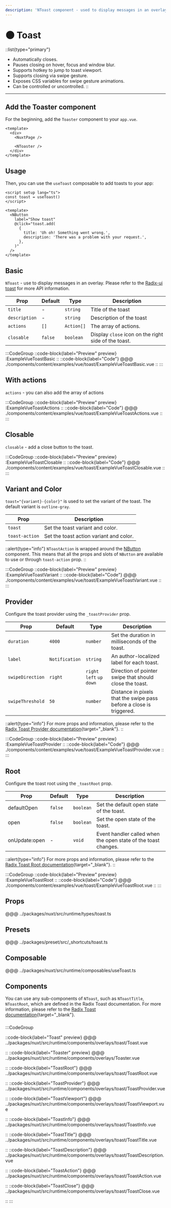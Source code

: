```yaml
---
description: 'NToast component - used to display messages in an overlay.'
---
```


# 🌑 Toast

::list{type="primary"}
- Automatically closes.
- Pauses closing on hover, focus and window blur.
- Supports hotkey to jump to toast viewport.
- Supports closing via swipe gesture.
- Exposes CSS variables for swipe gesture animations.
- Can be controlled or uncontrolled.
::

---

## Add the Toaster component

For the beginning, add the `Toaster` component to your `app.vue`.

```vue
<template>
  <div>
    <NuxtPage />

    <NToaster />
  </div>
</template>
```

## Usage

Then, you can use the `useToast` composable to add toasts to your app:

```vue
<script setup lang="ts">
const toast = useToast()
</script>

<template>
  <NButton
    label="Show toast" 
    @click="toast.add(
      {
        title: 'Uh oh! Something went wrong.',
        description: 'There was a problem with your request.',
      },
    )"
  />
</template>
```

## Basic

`NToast` - use to display messages in an overlay. Please refer to the [Radix-ui toast](https://www.radix-vue.com/components/toast.html#api-reference) for more API information.

<!-- > Use [useToast](/packages/nuxt/src/runtime/composables/useToast.ts) composable to add toasts to your application with the help of a special design. -->

| Prop            | Default | Type       | Description                                          |
| --------------- | ------- | ---------- | ---------------------------------------------------  |
| `title`         | -       | `string`   | Title of the toast                                   |
| `description`   | -       | `string`   | Description of the toast                             |
| `actions`       | `[]`    | `Action[]` | The array of actions.                                |
| `closable`      | `false` | `boolean`  | Display `close` icon on the right side of the toast. |

:::CodeGroup
::code-block{label="Preview" preview}
  :ExampleVueToastBasic
::
::code-block{label="Code"}
@@@ ./components/content/examples/vue/toast/ExampleVueToastBasic.vue
::
:::

## With actions

`actions` - you can also add the array of actions

:::CodeGroup
::code-block{label="Preview" preview}
  :ExampleVueToastActions
::
::code-block{label="Code"}
@@@ ./components/content/examples/vue/toast/ExampleVueToastActions.vue
::
:::

## Closable

`closable` - add a close button to the toast.

:::CodeGroup
::code-block{label="Preview" preview}
  :ExampleVueToastClosable
::
::code-block{label="Code"}
@@@ ./components/content/examples/vue/toast/ExampleVueToastClosable.vue
::
:::

## Variant and Color

`toast="{variant}-{color}"` is used to set the variant of the toast. The default variant is `outline-gray`.

| Prop                  | Description                             |
| ----------------------| --------------------------------------- |
| `toast`               | Set the toast variant and color.        |
| `toast-action`   | Set the toast action variant and color. |

::alert{type="info"}
`NToastAction` is wrapped around the [NButton](button) component. This means that all the props and slots of
`NButton` are available to use or through `toast-action` prop.
::

:::CodeGroup
::code-block{label="Preview" preview}
:ExampleVueToastVariant
::
::code-block{label="Code"}
@@@ ./components/content/examples/vue/toast/ExampleVueToastVariant.vue
::
:::


## Provider

Configure the toast provider using the `_toastProvider` prop.

| Prop                      | Default        | Type                               | Description                                                              |
| ------------------------- | -------------- | ---------------------------------- | -----------------------------------------------------------------------  |
| `duration`                | `4000`         | `number`                           | Set the duration in milliseconds of the toast.                           |
| `label`                   | `Notification` | `string`                           | An author-localized label for each toast.                                |
| `swipeDirection`          | `right`        | `right` `left` `up` `down`         | Direction of pointer swipe that should close the toast.                  |
| `swipeThreshold`          | `50`           | `number`                           | Distance in pixels that the swipe pass before a close is triggered.      |

::alert{type="info"}
For more props and information, please refer to the [Radix Toast Provider documentation](https://www.radix-vue.com/components/toast#provider){target="_blank"}.
::

:::CodeGroup
::code-block{label="Preview" preview}
:ExampleVueToastProvider
::
::code-block{label="Code"}
@@@ ./components/content/examples/vue/toast/ExampleVueToastProvider.vue
::
:::

## Root

Configure the toast root using the `_toastRoot` prop.

| Prop            | Default | Type      | Description                                                      |
| --------------- | ------- | --------- | ---------------------------------------------------------------- |
| defaultOpen     | `false` | `boolean` | Set the default open state of the toast.                         |
| open            | `false` | `boolean` | Set the open state of the toast.                                 |
| onUpdate:open   | -       | `void`    | Event handler called when the open state of the toast changes.   |

::alert{type="info"}
For more props and information, please refer to the [Radix Toast Root documentation](https://www.radix-vue.com/components/toast#root){target="_blank"}.
::

:::CodeGroup
::code-block{label="Preview" preview}
:ExampleVueToastRoot
::
::code-block{label="Code"}
@@@ ./components/content/examples/vue/toast/ExampleVueToastRoot.vue
::
:::

## Props

@@@ ../packages/nuxt/src/runtime/types/toast.ts

## Presets

@@@ ../packages/preset/src/_shortcuts/toast.ts

## Composable

@@@ ../packages/nuxt/src/runtime/composables/useToast.ts

## Components

You can use any sub-components of `NToast`, such as `NToastTitle`, `NToastRoot`, which are defined in the Radix Toast documentation. For more information, please refer to the [Radix Toast documentation](https://www.radix-vue.com/components/toast){target="_blank"}.

### 

:::CodeGroup

::code-block{label="Toast" preview}
@@@ ../packages/nuxt/src/runtime/components/overlays/toast/Toast.vue

::
::code-block{label="Toaster" preview}
@@@ ../packages/nuxt/src/runtime/components/overlays/Toaster.vue

::
::code-block{label="ToastRoot"}
@@@ ../packages/nuxt/src/runtime/components/overlays/toast/ToastRoot.vue

::
::code-block{label="ToastProvider"}
@@@ ../packages/nuxt/src/runtime/components/overlays/toast/ToastProvider.vue

::
::code-block{label="ToastViewport"}
@@@ ../packages/nuxt/src/runtime/components/overlays/toast/ToastViewport.vue

::
::code-block{label="ToastInfo"}
@@@ ../packages/nuxt/src/runtime/components/overlays/toast/ToastInfo.vue

::
::code-block{label="ToastTitle"}
@@@ ../packages/nuxt/src/runtime/components/overlays/toast/ToastTitle.vue

::
::code-block{label="ToastDescription"}
@@@ ../packages/nuxt/src/runtime/components/overlays/toast/ToastDescription.vue

::
::code-block{label="ToastAction"}
@@@ ../packages/nuxt/src/runtime/components/overlays/toast/ToastAction.vue

::
::code-block{label="ToastClose"}
@@@ ../packages/nuxt/src/runtime/components/overlays/toast/ToastClose.vue

::
:::
